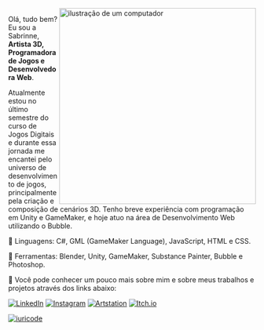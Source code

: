 <img src="https://raw.githubusercontent.com/MicaelliMedeiros/micaellimedeiros/master/image/computer-illustration.png" alt="ilustração de um computador" min-width="400px" max-width="400px" width="400px" align="right">

<p align="left"> 
  Olá, tudo bem? Eu sou a Sabrinne, <strong>Artista 3D, Programadora de Jogos e Desenvolvedora Web</strong>.<br>
</p>
<p align="left"> 
 Atualmente estou no último semestre do curso de Jogos Digitais e durante essa jornada me encantei pelo universo de desenvolvimento de jogos, principalmente pela criação e composição de cenários 3D. Tenho breve experiência com programação em Unity e GameMaker, e hoje atuo na área de Desenvolvimento Web utilizando o Bubble.<br>
</p>

<p align="left">
  🦄 Linguagens: C#, GML (GameMaker Language), JavaScript, HTML e CSS.
</p>

<p align="left">
  💼 Ferramentas: Blender, Unity, GameMaker, Substance Painter, Bubble e Photoshop.
</p>

<p align="left">
  💌 Você pode conhecer um pouco mais sobre mim e sobre meus trabalhos e projetos através dos links abaixo:
</p>

<p align="left">

  <a href="https://www.linkedin.com/in/santossabrinne" title="LinkedIn">
  <img src="https://img.shields.io/badge/-Linkedin-0e76a8?style=flat-square&logo=Linkedin&logoColor=white" alt="LinkedIn"/></a>

  <a href="https://www.instagram.com/erisbr_" title="Instagram">
  <img src="https://img.shields.io/badge/-Instagram-DF0174?style=flat-square&labelColor=DF0174&logo=instagram&logoColor=white" alt="Instagram"/></a>

  <a href="https://www.artstation.com/sabrinne" title="ArtStation">
  <img src="https://img.shields.io/badge/-ArtStation-13AFF0?style=flat-square&labelColor=13AFF0&logo=ArtStation&logoColor=white" alt="Artstation"/></a>

  <a href="https://erisbr.itch.io" title="Itch.io">
  <img src="https://img.shields.io/badge/-Itch.io-FA5C5C?style=flat-square&labelColor=FA5C5C&logo=ArtStation&logoColor=white" alt="Itch.io"/></a>
  
</p>

[![iuricode](https://github-readme-stats.vercel.app/api/top-langs/?username=erisbr&hide=html&layout=compact&theme=default)](https://github.com/anuraghazra/github-readme-stats)
